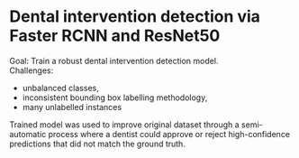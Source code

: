# Dental intervention detection via Faster RCNN and ResNet50

Goal: Train a robust dental intervention detection model. <br>
Challenges: 
 - unbalanced classes, 
 - inconsistent bounding box labelling methodology, 
 - many unlabelled instances

Trained model was used to improve original dataset through a semi-automatic process where a dentist could approve or reject high-confidence predictions that did not match the ground truth.